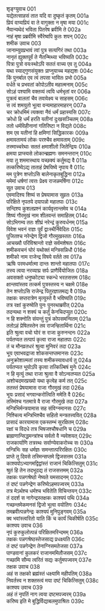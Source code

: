 शृङ्ग्युवाच	001  
यद्येतत्साहसं तात यदि वा दुष्कृतं कृतम्	001a  
प्रियं वाप्यप्रियं वा ते वागुक्ता न मृषा मया	001c  
नैवान्यथेदं भविता पितरेष ब्रवीमि ते	002a  
नाहं मृषा प्रब्रवीमि स्वैरेष्वपि कुतः शपन्	002c  
शमीक उवाच	003   
जानाम्युग्रप्रभावं त्वां पुत्र सत्यगिरं तथा	003a  
नानृतं ह्युक्तपूर्वं ते नैतन्मिथ्या भविष्यति	003c  
पित्रा पुत्रो वयःस्थोऽपि सततं वाच्य एव तु	004a  
यथा स्याद्गुणसंयुक्तः प्राप्नुयाच्च महद्यशः	004c  
किं पुनर्बाल एव त्वं तपसा भावितः प्रभो	005a  
वर्धते च प्रभवतां कोपोऽतीव महात्मनाम्	005c  
सोऽहं पश्यामि वक्तव्यं त्वयि धर्मभृतां वर	006a  
पुत्रत्वं बालतां चैव तवावेक्ष्य च साहसम्	006c  
स त्वं शमयुतो भूत्वा वन्यमाहारमाहरन्	007a  
चर क्रोधमिमं त्यक्त्वा नैवं धर्मं प्रहास्यसि	007c  
क्रोधो हि धर्मं हरति यतीनां दुःखसञ्चितम्	008a  
ततो धर्मविहीनानां गतिरिष्टा न विद्यते	008c  
शम एव यतीनां हि क्षमिणां सिद्धिकारकः	009a  
क्षमावतामयं लोकः परश्चैव क्षमावताम्	009c  
तस्माच्चरेथाः सततं क्षमाशीलो जितेन्द्रियः	010a  
क्षमया प्राप्स्यसे लोकान्ब्रह्मणः समनन्तरान्	010c  
मया तु शममास्थाय यच्छक्यं कर्तुमद्य वै	011a  
तत्करिष्येऽद्य ताताहं प्रेषयिष्ये नृपाय वै	011c  
मम पुत्रेण शप्तोऽसि बालेनाकृतबुद्धिना	012a  
ममेमां धर्षणां त्वत्तः प्रेक्ष्य राजन्नमर्षिणा	012c  
सूत उवाच	013  
एवमादिश्य शिष्यं स प्रेषयामास सुव्रतः	013a  
परिक्षिते नृपतये दयापन्नो महातपाः	013c  
सन्दिश्य कुशलप्रश्नं कार्यवृत्तान्तमेव च	014a  
शिष्यं गौरमुखं नाम शीलवन्तं समाहितम्	014c  
सोऽभिगम्य ततः शीघ्रं नरेन्द्रं कुरुवर्धनम्	015a  
विवेश भवनं राज्ञः पूर्वं द्वाःस्थैर्निवेदितः	015c  
पूजितश्च नरेन्द्रेण द्विजो गौरमुखस्ततः	016a  
आचख्यौ परिविश्रान्तो राज्ञे सर्वमशेषतः	016c  
शमीकवचनं घोरं यथोक्तं मन्त्रिसन्निधौ	016e  
शमीको नाम राजेन्द्र विषये वर्तते तव	017a  
ऋषिः परमधर्मात्मा दान्तः शान्तो महातपाः	017c  
तस्य त्वया नरव्याघ्र सर्पः प्राणैर्वियोजितः	018a  
अवसक्तो धनुष्कोट्या स्कन्धे भरतसत्तम	018c  
क्षान्तवांस्तव तत्कर्म पुत्रस्तस्य न चक्षमे	018e  
तेन शप्तोऽसि राजेन्द्र पितुरज्ञातमद्य वै	019a  
तक्षकः सप्तरात्रेण मृत्युस्ते वै भविष्यति	019c  
तत्र रक्षां कुरुष्वेति पुनः पुनरथाब्रवीत्	020a  
तदन्यथा न शक्यं च कर्तुं केनचिदप्युत	020c  
न हि शक्नोति संयन्तुं पुत्रं कोपसमन्वितम्	021a  
ततोऽहं प्रेषितस्तेन तव राजन्हितार्थिना	021c  
इति श्रुत्वा वचो घोरं स राजा कुरुनन्दनः	022a  
पर्यतप्यत तत्पापं कृत्वा राजा महातपाः	022c  
तं च मौनव्रतधरं श्रुत्वा मुनिवरं तदा	023a  
भूय एवाभवद्राजा शोकसन्तप्तमानसः	023c  
अनुक्रोशात्मतां तस्य शमीकस्यावधार्य तु	024a  
पर्यतप्यत भूयोऽपि कृत्वा तत्किल्बिषं मुनेः	024c  
न हि मृत्युं तथा राजा श्रुत्वा वै सोऽन्वतप्यत	025a  
अशोचदमरप्रख्यो यथा कृत्वेह कर्म तत्	025c  
ततस्तं प्रेषयामास राजा गौरमुखं तदा	026a  
भूयः प्रसादं भगवान्करोत्विति ममेति वै	026c  
तस्मिंश्च गतमात्रे वै राजा गौरमुखे तदा	027a  
मन्त्रिभिर्मन्त्रयामास सह संविग्नमानसः	027c  
निश्चित्य मन्त्रिभिश्चैव सहितो मन्त्रतत्त्ववित्	028a  
प्रासादं कारयामास एकस्तम्भं सुरक्षितम्	028c  
रक्षां च विदधे तत्र भिषजश्चौषधानि च	029a  
ब्राह्मणान्सिद्धमन्त्रांश्च सर्वतो वै न्यवेशयत्	029c  
राजकार्याणि तत्रस्थः सर्वाण्येवाकरोच्च सः	030a  
मन्त्रिभिः सह धर्मज्ञः समन्तात्परिरक्षितः	030c  
प्राप्ते तु दिवसे तस्मिन्सप्तमे द्विजसत्तम	031a  
काश्यपोऽभ्यागमद्विद्वांस्तं राजानं चिकित्सितुम्	031c  
श्रुतं हि तेन तदभूदद्य तं राजसत्तमम्	032a  
तक्षकः पन्नगश्रेष्ठो नेष्यते यमसादनम्	032c  
तं दष्टं पन्नगेन्द्रेण करिष्येऽहमपज्वरम्	033a  
तत्र मेऽर्थश्च धर्मश्च भवितेति विचिन्तयन्	033c  
तं ददर्श स नागेन्द्रस्तक्षकः काश्यपं पथि	034a  
गच्छन्तमेकमनसं द्विजो भूत्वा वयोतिगः	034c  
तमब्रवीत्पन्नगेन्द्रः काश्यपं मुनिपुङ्गवम्	035a  
क्व भवांस्त्वरितो याति किं च कार्यं चिकीर्षति	035c  
काश्यप उवाच	036  
नृपं कुरुकुलोत्पन्नं परिक्षितमरिन्दमम्	036a  
तक्षकः पन्नगश्रेष्ठस्तेजसाद्य प्रधक्ष्यति	036c  
तं दष्टं पन्नगेन्द्रेण तेनाग्निसमतेजसा	037a  
पाण्डवानां कुलकरं राजानममितौजसम्	037c  
गच्छामि सौम्य त्वरितं सद्यः कर्तुमपज्वरम्	037e  
तक्षक उवाच	038  
अहं स तक्षको ब्रह्मंस्तं धक्ष्यामि महीपतिम्	038a  
निवर्तस्व न शक्तस्त्वं मया दष्टं चिकित्सितुम्	038c  
काश्यप उवाच	039  
अहं तं नृपतिं नाग त्वया दष्टमपज्वरम्	039a  
करिष्य इति मे बुद्धिर्विद्याबलमुपाश्रितः	039c  
